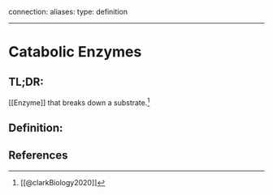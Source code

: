 
connection:
aliases: 
type: definition

---

# Catabolic Enzymes

## TL;DR:
[[Enzyme]] that breaks down a substrate.[^1]
## Definition:


## References

[^1]: [[@clarkBiology2020]]
